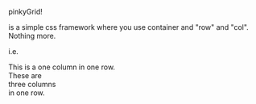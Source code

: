 pinkyGrid!

is a simple css framework where you use container and "row" and "col". Nothing more.

i.e.
<div class="container>
  <div class="row">
    <div class="col">This is a one column in one row.</div>
  </div>
  <div class="row">
    <div class="col">These are</div>
    <div class="col">three columns</div>
    <div class="col">in one row.</div>
  </div>
</div>
